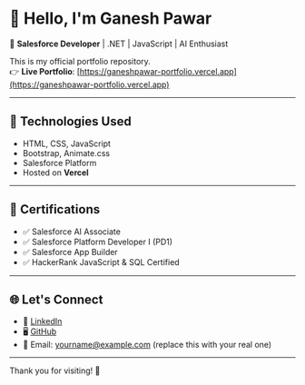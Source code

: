 # 👋 Hello, I'm Ganesh Pawar

🎯 **Salesforce Developer** | .NET | JavaScript | AI Enthusiast

This is my official portfolio repository.  
👉 **Live Portfolio**: [https://ganeshpawar-portfolio.vercel.app](https://ganeshpawar-portfolio.vercel.app)

---

## 🔧 Technologies Used
- HTML, CSS, JavaScript
- Bootstrap, Animate.css
- Salesforce Platform
- Hosted on **Vercel**

---

## 📜 Certifications
- ✅ Salesforce AI Associate
- ✅ Salesforce Platform Developer I (PD1)
- ✅ Salesforce App Builder
- ✅ HackerRank JavaScript & SQL Certified

---

## 🌐 Let's Connect
- 🔗 [LinkedIn](https://www.linkedin.com/in/ganeshpawar)
- 🖥️ [GitHub](https://github.com/ganeshpawar)
- 📧 Email: yourname@example.com (replace this with your real one)

---

Thank you for visiting! 🚀

